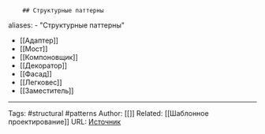 		## Структурные паттерны

aliases: 
	- "Структурные паттерны"

- [[Адаптер]]
- [[Мост]]
- [[Компоновщик]]
- [[Декоратор]]
- [[Фасад]]
- [[Легковес]]
- [[Заместитель]]


---
Tags: #structural #patterns
Author: [[]]
Related: [[Шаблонное проектирование]]
URL: [Источник](https://refactoring.guru/ru/design-patterns/structural-patterns)